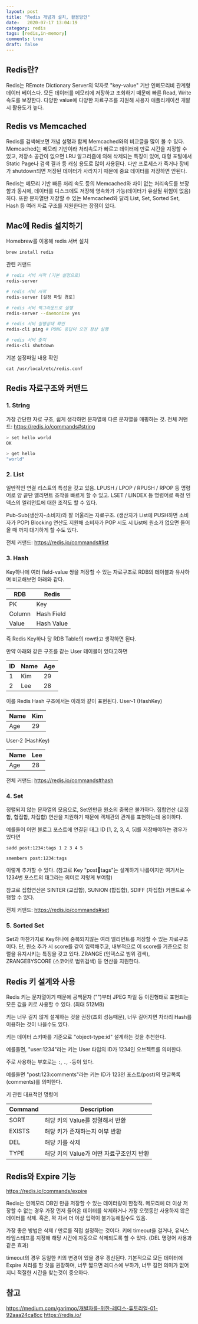 ```yaml
---
layout: post
title: "Redis 개념과 설치, 활용방안"
date:   2020-07-17 13:04:19
category: redis
tags: [redis,in-memory]
comments: true
draft: false
---
```


## Redis란?
Redis는 REmote Dictionary Server의 약자로 "key-value" 기반 인메모리비 관계형 데이터 베이스다.
모든 데이터를 메모리에 저장하고 조회하기 때문에 빠른 Read, Write 속도를 보장한다. 
다양한 value에 다양한 자료구조를 지원해 사용자 애플리케이션 개발 시 활용도가 높다.

## Redis vs Memcached
Redis를 검색해보면 개념 설명과 함께 Memcached와의 비교글을 많이 볼 수 있다.
Memcached는 메모리 기반이라 처리속도가 빠르고 데이터에 만료 시간을 지정할 수 있고, 저장소 공간이 없으면 LRU 알고리즘에 의해
삭제되는 특징이 있어, 대형 포털에서 Static Page나 검색 결과 등 캐싱 용도로 많이 사용된다. 
다만 프로세스가 죽거나 장비가 shutdown되면
저장된 데이터가 사라지기 때문에 중요 데이터를 저장하면 안된다.

Redis는 메모리 기반 빠른 처리 속도 등의 Memcached와 차이 없는 처리속도를 보장함과 동시에, 데이터를 디스크에도 저장해 영속화가 가능(데이터가 유실될 위험이 없음)하다.
또한 문자열만 저장할 수 있는 Memcached와 달리 List, Set, Sorted Set, Hash 등 여러 자료 구조를 지원한다는 장점이 있다.

##  Mac에 Redis 설치하기
Homebrew를 이용해 redis 서버 설치
```bash
brew install redis
```

관련 커맨드
```bash
# redis 서버 시작 (기본 설정으로)
redis-server

# redis 서버 시작
redis-server [설정 파일 경로]

# redis 서버 백그라운드로 실행
redis-server --daemonize yes

# redis 서버 실행상태 확인
redis-cli ping # PONG 응답이 오면 정상 실행

# redis 서버 중지
redis-cli shutdown
```

기본 설정파일 내용 확인
```
cat /usr/local/etc/redis.conf
```
    
##  Redis 자료구조와 커맨드

### 1. String
가장 간단한 자료 구조, 쉽게 생각하면 문자열에 다른 문자열을 매핑하는 것.
전체 커맨드: https://redis.io/commands#string
```bash
> set hello world
OK

> get hello
"world"
```

### 2. List
일반적인 연결 리스트의 특성을 갖고 있음.
LPUSH / LPOP / RPUSH / RPOP 등 명령어로 양 끝단 엘리먼트 조작을 빠르게 할 수 있고.
LSET / LINDEX 등 명령어로 특정 인덱스의 엘리먼트에 대한 조작도 할 수 있다.

Pub-Sub(생산자-소비자)와 잘 어울리는 자료구조. (생산자가 List에 PUSH하면 소비자가 POP)
Blocking 연산도 지원해 소비자가 POP 시도 시 List에 원소가 없으면 들어올 때 까지 대기하게 할 수도 있다.

전체 커맨드: https://redis.io/commands#list

### 3. Hash
Key하나에 여러 field-value 쌍을 저장할 수 있는 자료구조로 RDB의 테이블과 유사하며 비교해보면 아래와 같다.

| RDB | Redis |
| --- | --- |
| PK | Key |
| Column | Hash Field |
| Value | Hash Value |

즉 Redis Key하나 당 RDB Table의 row라고 생각하면 된다.

만약 아래와 같은 구조를 같는 User 테이블이 있다고하면

| ID | Name | Age |
| --- | --- | --- |
| 1 | Kim | 29 |
| 2 | Lee | 28 |

이를 Redis Hash 구조에서는 아래와 같이 표현된다.
User-1 (HashKey)

| Name | Kim |
| --- | --- |
| Age | 29 |

User-2 (HashKey)

| Name | Lee |
| --- | --- |
| Age | 28 |

전체 커맨드: https://redis.io/commands#hash

### 4. Set
정렬되지 않는 문자열의 모음으로, Set인만큼 원소의 중복은 불가하다.
집합연산 (교집합, 합집합, 차집합) 연산을 지원하기 때문에 객체관의 관계를 표현하는데 용이하다.

예를들어 어떤 블로그 포스트에 연결된 태그 ID [1, 2, 3, 4, 5]를 저장해야하는 경우가 있다면
```
sadd post:1234:tags 1 2 3 4 5

smembers post:1234:tags
```

이렇게 추가할 수 있다. (참고로 Key "post:1234:tags"는 설계하기 나름이지만 여기서는 1234번 포스트의 태그라는 의미로 저렇게 부여함)

참고로 집합연산은 SINTER (교집합), SUNION (합집합), SDIFF (차집합) 커맨드로 수행할 수 있다.

전체 커맨드: https://redis.io/commands#set

### 5. Sorted Set
Set과 마찬가지로 Key하나에 중복되지않는 여러 엘리먼트를 저장할 수 있는 자료구조이다.
단, 원소 추가 시 score를 같이 입력해주고, 내부적으로 이 score를 기준으로 정렬을 유지시키는 특징을 갖고 있다.
ZRANGE (인덱스로 범위 검색), ZRANGEBYSCORE (스코어로 범위검색) 등 연산을 지원한다.

## Redis 키 설계와 사용
Redis 키는 문자열이기 때문에 공백문자 ("")부터 JPEG 파일 등 이진형태로 표현되는 모든 값을 키로 사용할 수 있다. (최대 512MB)

키는 너무 길지 않게 설계하는 것을 권장(조회 성능때문), 너무 길어지면 차라리 Hash를 이용하는 것이 나을수도 있다.

키는 데이터 스키마를 기준으로 "object-type:id" 설계하는 것을 추천한다.

예를들면, "user:1234"라는 키는 User 타입의 ID가 1234인 오브젝트를 의미한다.

주로 사용하는 부호로는  `:`, `.`, `-`등이 있다.

예를들면 "post:123:comments"라는 키는 ID가 123인 포스트(post)의 댓글목록(comments)를 의미한다.

키 관련 대표적인 명령어

| Command | Description |
| --- | --- |
| SORT | 해당 키의 Value를 정렬해서 반환 |
| EXISTS | 해당 키가 존재하는지 여부 반환 |
| DEL | 해당 키를 삭제 |
| TYPE | 해당 키의 Value가 어떤 자료구조인지 반환 |

## Redis와 Expire 기능
https://redis.io/commands/expire

Redis는 인메모리 DB인 만큼 저장할 수 있는 데이터량이 한정적.
메모리에 더 이상 저장할 수 없는 경우 가장 먼저 들어온 데이터를 삭제하거나 가장 오랫동안 사용하지 않은 데이터를 삭제. 혹은, 꽉 차서 더 이상 입력이 불가능해질수도 있음.

가장 좋은 방법은 삭제 / 만료를 직접 설정하는 것이다.
키에 timeout을 걸거나, 유닉스 타임스태프를 지정해 해당 시간에 자동으로 삭제되도록 할 수 있다. (DEL 명령어 사용과 같은 효과)

timeout의 경우 동일한 키의 변경이 있을 경우 갱신된다. 
기본적으로 모든 데이터에 Expire 처리를 할 것을 권장하며, 너무 짧으면 레디스에 부하가, 너무 길면 의미가 없어지니 적절한 시간을 찾는것이 중요하다.

## 참고
https://medium.com/garimoo/개발자를-위한-레디스-튜토리얼-01-92aaa24ca8cc
https://redis.io/